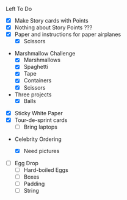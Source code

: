 Left To Do

- [x] Make Story cards with Points
- [x] Nothing about Story Points ???
- [x] Paper and instructions for paper airplanes
  - [x] Scissors
- Marshmallow Challenge
  - [x] Marshmallows
  - [x] Spaghetti
  - [x] Tape
  - [x] Containers
  - [x] Scissors

- Three projects
    - [x] Balls

- [x] Sticky White Paper
- [x] Tour-de-sprint cards
  - [ ] Bring laptops

- Celebrity Ordering
  - [x] Need pictures


- [ ] Egg Drop
  - [ ] Hard-boiled Eggs
  - [ ] Boxes
  - [ ] Padding
  - [ ] String
